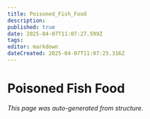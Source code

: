 ```yaml
---
title: Poisoned_Fish_Food
description: 
published: true
date: 2025-04-07T11:07:27.599Z
tags: 
editor: markdown
dateCreated: 2025-04-07T11:07:25.316Z
---
```


# Poisoned Fish Food

*This page was auto-generated from structure.*